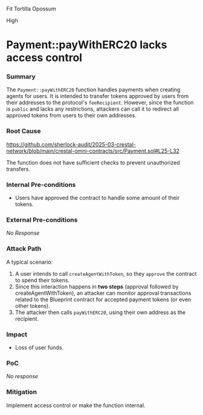 Fit Tortilla Opossum

High

# Payment::payWithERC20 lacks access control

### Summary

The `Payment::payWithERC20` function handles payments when creating agents for users. It is intended to transfer tokens approved by users from their addresses to the protocol's `feeRecipient`. However, since the function is `public` and lacks any restrictions, attackers can call it to redirect all approved tokens from users to their own addresses.

### Root Cause

https://github.com/sherlock-audit/2025-03-crestal-network/blob/main/crestal-omni-contracts/src/Payment.sol#L25-L32

The function does not have sufficient checks to prevent unauthorized transfers.

### Internal Pre-conditions

* Users have approved the contract to handle some amount of their tokens.

### External Pre-conditions

*No Response*

### Attack Path

A typical scenario:

1. A user intends to call `createAgentWithToken`, so they `approve` the contract to spend their tokens.
2. Since this interaction happens in **two steps** (approval followed by createAgentWithToken), an attacker can monitor approval transactions related to the Blueprint contract for accepted payment tokens (or even other tokens).
3. The attacker then calls `payWithERC20`, using their own address as the recipient.

### Impact

* Loss of user funds.

### PoC

_No response_

### Mitigation

Implement access control or make the function internal.